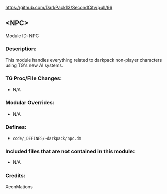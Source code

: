https://github.com/DarkPack13/SecondCity/pull/96

## \<NPC>

Module ID: NPC

### Description:

This module handles everything related to darkpack non-player characters using TG's new AI systems.

### TG Proc/File Changes:

- N/A

### Modular Overrides:

- N/A

### Defines:

- `code/_DEFINES/~darkpack/npc.dm`

### Included files that are not contained in this module:

- N/A

### Credits:

XeonMations
